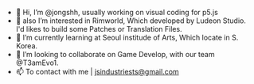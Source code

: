 - 👋 Hi, I’m @jongshh, usually working on visual coding for p5.js 
- 👀 also I’m interested in Rimworld, Which developed by Ludeon Studio. I'd likes to build some Patches or Translation Files.
- 🌱 I’m currently learning at Seoul institude of Arts, Which locate in S. Korea.
- 💞️ I’m looking to collaborate on Game Develop, with our team @T3amEvo1.
- 📫 To contact with me | jsindustriests@gmail.com

<!---
jongshh/jongshh is a ✨ special ✨ repository because its `README.md` (this file) appears on your GitHub profile.
You can click the Preview link to take a look at your changes.
--->

